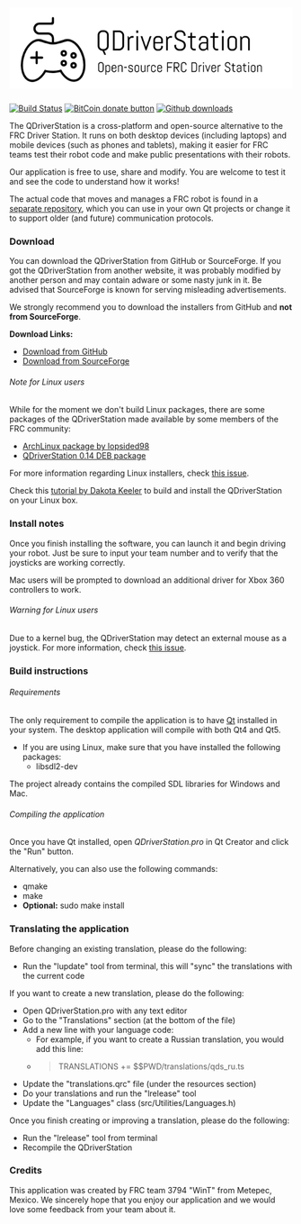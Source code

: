 # ![Header](/etc/resources/logo.png)

[![Build Status](https://travis-ci.org/WinT-3794/QDriverStation.svg?branch=master)](https://travis-ci.org/WinT-3794/QDriverStation)
[![BitCoin donate button](https://img.shields.io/badge/bitcoin-donate-yellow.svg)](https://blockchain.info/address/1K85yLxjuqUmhkjP839R7C23XFhSxrefMx "Donate once-off to this project using BitCoin")
[![Github downloads](https://img.shields.io/github/downloads/wint-3794/qdriverstation/total.svg)](https://github.com/wint-3794/qdriverstation/releases/latest)

The QDriverStation is a cross-platform and open-source alternative to the FRC Driver Station. It runs on both desktop devices (including laptops) and mobile devices (such as phones and tablets), making it easier for FRC teams test their robot code and make public presentations with their robots.

Our application is free to use, share and modify. You are welcome to test it and see the code to understand how it works!

The actual code that moves and manages a FRC robot is found in a [separate repository](https://github.com/WinT-3794/LibDS), which you can use in your own Qt projects or change it to support older (and future) communication protocols.

### Download

You can download the QDriverStation from GitHub or SourceForge. If you got the QDriverStation from another website, it was probably modified by another person and may contain adware or some nasty junk in it. Be advised that SourceForge is known for serving misleading advertisements.

We strongly recommend you to download the installers from GitHub and **not from SourceForge**.

**Download Links:**

- [Download from GitHub](https://github.com/wint-3794/qdriverstation/releases/latest)
- [Download from SourceForge](https://sourceforge.net/projects/qdriverstation/files/latest/download)

###### Note for Linux users

While for the moment we don't build Linux packages, there are some packages of the QDriverStation made available by some members of the FRC community:

- [ArchLinux package by lopsided98](https://aur.archlinux.org/packages/qdriverstation-git/)
- [QDriverStation 0.14 DEB package](https://drive.google.com/file/d/0BwmIj7Fz03lXZ1JjYnhLVVdRR0E/view)

For more information regarding Linux installers, check [this issue](https://github.com/WinT-3794/QDriverStation/issues/9).

Check this [tutorial by Dakota Keeler](https://www.youtube.com/watch?v=G9DywTB9_cY) to build and install the QDriverStation on your Linux box.

### Install notes

Once you finish installing the software, you can launch it and begin driving your robot. Just be sure to input your team number and to verify that the joysticks are working correctly. 

Mac users will be prompted to download an additional driver for Xbox 360 controllers to work.

###### Warning for Linux users

Due to a kernel bug, the QDriverStation may detect an external mouse as a joystick. For more information, check [this issue](https://github.com/WinT-3794/QDriverStation/issues/13).

### Build instructions

###### Requirements

The only requirement to compile the application is to have [Qt](http://www.qt.io/download-open-source/) installed in your system. The desktop application will compile with both Qt4 and Qt5.

- If you are using Linux, make sure that you have installed the following packages:
    - libsdl2-dev
 
The project already contains the compiled SDL libraries for Windows and Mac.

###### Compiling the application

Once you have Qt installed, open *QDriverStation.pro* in Qt Creator and click the "Run" button.

Alternatively, you can also use the following commands:
- qmake
- make
- **Optional:** sudo make install

### Translating the application

Before changing an existing translation, please do the following:

- Run the "lupdate" tool from terminal, this will "sync" the translations with the current code

If you want to create a new translation, please do the following:

- Open QDriverStation.pro with any text editor
- Go to the "Translations" section (at the bottom of the file)
- Add a new line with your language code:
    - For example, if you want to create a Russian translation, you would add this line:
    - > TRANSLATIONS += $$PWD/translations/qds_ru.ts
- Update the "translations.qrc" file (under the resources section)
- Do your translations and run the "lrelease" tool
- Update the "Languages" class (src/Utilities/Languages.h)

Once you finish creating or improving a translation, please do the following:

- Run the "lrelease" tool from terminal
- Recompile the QDriverStation

### Credits

This application was created by FRC team 3794 "WinT" from Metepec, Mexico. We sincerely hope that you enjoy our application and we would love some feedback from your team about it.
